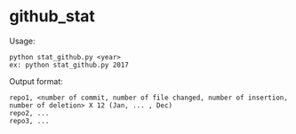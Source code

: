 # github_stat

Usage: 
```
python stat_github.py <year> 
ex: python stat_github.py 2017
```

Output format:
```
repo1, <number of commit, number of file changed, number of insertion, number of deletion> X 12 (Jan, ... , Dec)
repo2, ...
repo3, ...
```

